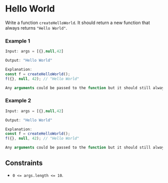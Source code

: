 # Hello World

Write a function `createHelloWorld`. It should return a new function that always returns `"Hello World"`.

### Example 1

```javascript
Input: args = [{},null,42]

Output: "Hello World"

Explanation:
const f = createHelloWorld();
f({}, null, 42); // "Hello World"

Any arguments could be passed to the function but it should still always return "Hello World".
```

### Example 2

```javascript
Input: args = [{},null,42]

Output: "Hello World"

Explanation:
const f = createHelloWorld();
f({}, null, 42); // "Hello World"

Any arguments could be passed to the function but it should still always return "Hello World".
```

## Constraints

- `0 <= args.length <= 10`.
